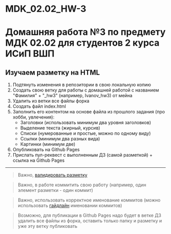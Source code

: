 # MDK_02.02_HW-3

# Домашняя работа №3 по предмету МДК 02.02 для студентов 2 курса ИСиП ВШП

## Изучаем разметку на HTML

1. Подтянуть изменения в репозитории в свою локальную копию
1. Создать свою ветку для работы с домашней работой с названием "Фамилия" + "_hw3" (например, Ivanov_hw3) от мейна
1. Удалить из ветки все файлы форка
1. Создать файл index.html
1. Заполнить его контентом на основе файла из прошлого задания (про хобби, увлечения):
    * Заголовки (использовать минимум два уровня заголовков)
    * Выделение текста (жирный, курсив)
    * Списки (нумерованные и простые, можно по одному виду)
    * Ссылки (минимум два разных вида)
    * Картинки (минимум две)
1. Опубликовать на Github Pages 
1. Прислать пул-реквест с выполненным ДЗ (самой разметкой) + ссылка на Github Pages

***
> Важно, [валидировать разметку](https://validator.w3.org/nu/#textarea)

> Важно, в работе коммитить свою работу (например, один элемент разметки - один коммит)

> Важно, использовать корректное именование коммитов (можно использовать [гайдлайн](https://www.conventionalcommits.org/en/v1.0.0/) именовании коммитов)

> Возможно, для публикации в Github Pages надо будет в ветке ДЗ удалить все файлы из форка, оставить только папку и разметку и уже эту ветку публиковать
